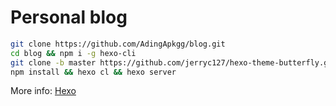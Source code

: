 # Personal blog

```sh
git clone https://github.com/AdingApkgg/blog.git
cd blog && npm i -g hexo-cli
git clone -b master https://github.com/jerryc127/hexo-theme-butterfly.git themes/butterfly
npm install && hexo cl && hexo server

```

More info: [Hexo](https://hexo.io/)
